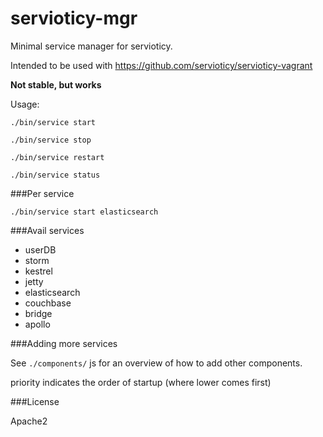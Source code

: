 servioticy-mgr
==============

Minimal service manager for servioticy.

Intended to be used with https://github.com/servioticy/servioticy-vagrant

**Not stable, but works**

Usage:

`./bin/service start`

`./bin/service stop`

`./bin/service restart`

`./bin/service status`

###Per service

`./bin/service start elasticsearch`

###Avail services

- userDB
- storm
- kestrel
- jetty
- elasticsearch
- couchbase
- bridge
- apollo

###Adding more services

See `./components/` js for an overview of how to add other components.

priority indicates the order of startup (where lower comes first)

###License

Apache2

